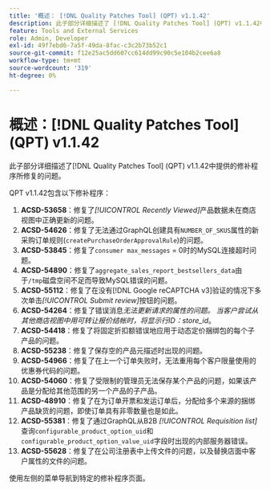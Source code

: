```yaml
---
title: '概述： [!DNL Quality Patches Tool] (QPT) v1.1.42'
description: 此子部分详细描述了 [!DNL Quality Patches Tool] (QPT) v1.1.42中提供的修补程序所修复的问题。
feature: Tools and External Services
role: Admin, Developer
exl-id: 49f7ebd6-7a5f-49da-8fac-c3c2b73b52c1
source-git-commit: f12e25ac5dd607cc614dd99c90c5e104b2cee6a8
workflow-type: tm+mt
source-wordcount: '319'
ht-degree: 0%

---
```


# 概述：[!DNL Quality Patches Tool] (QPT) v1.1.42

此子部分详细描述了[!DNL Quality Patches Tool] (QPT) v1.1.42中提供的修补程序所修复的问题。

QPT v1.1.42包含以下修补程序：

1. **ACSD-53658**：修复了&#x200B;*[!UICONTROL Recently Viewed]*&#x200B;产品数据未在商店视图中正确更新的问题。
1. **ACSD-54626**：修复了无法通过GraphQL创建具有`NUMBER_OF_SKUS`属性的新采购订单规则(`createPurchaseOrderApprovalRule`)的问题。
1. **ACSD-53845**：修复了`consumer max_messages` = 0时的MySQL连接超时问题。
1. **ACSD-54890**：修复了`aggregate_sales_report_bestsellers_data`由于`/tmp`磁盘空间不足而导致MySQL错误的问题。
1. **ACSD-55112**：修复了在没有[!DNL Google reCAPTCHA v3]验证的情况下多次单击&#x200B;*[!UICONTROL Submit review]*&#x200B;按钮的问题。
1. **ACSD-54264**：修复了错误消息&#x200B;*无法更新请求的属性的问题。 当客户尝试从其他商店视图中用可转让报价结帐时，将显示行ID：store_id*。
1. **ACSD-54418**：修复了将固定折扣额错误地应用于动态定价捆绑包的每个子产品的问题。
1. **ACSD-55238**：修复了保存空的产品元描述时出现的问题。
1. **ACSD-54966**：修复了在上一个订单失败时，无法重用每个客户限量使用的优惠券代码的问题。
1. **ACSD-54060**：修复了受限制的管理员无法保存某个产品的问题，如果该产品是分配给其他范围的另一个产品的子产品。
1. **ACSD-48910**：修复了在为订单开票和发运订单后，分配给多个来源的捆绑产品缺货的问题，即使订单具有非零数量也是如此。
1. **ACSD-55381**：修复了通过GraphQL从B2B *[!UICONTROL Requisition list]*&#x200B;查询`configurable_product_option_uid`和`configurable_product_option_value_uid`字段时出现的内部服务器错误。
1. **ACSD-55628**：修复了在公司注册表中上传文件的问题，以及替换店面中客户属性的文件的问题。

使用左侧的菜单导航到特定的修补程序页面。
